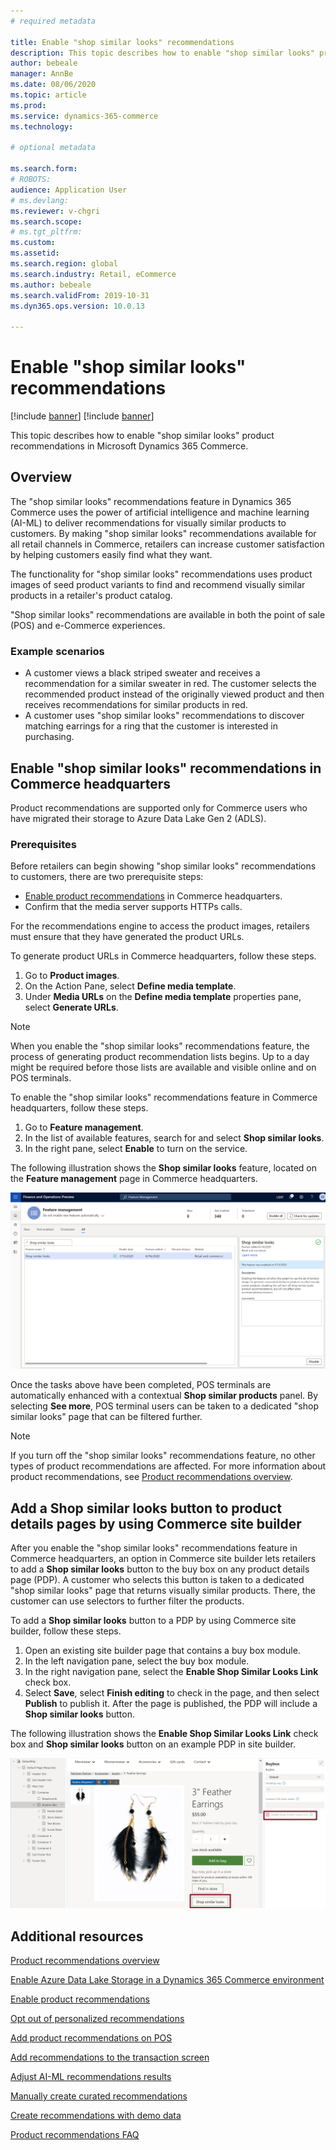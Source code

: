 ```yaml
---
# required metadata

title: Enable "shop similar looks" recommendations
description: This topic describes how to enable "shop similar looks" product recommendations in Microsoft Dynamics 365 Commerce.
author: bebeale
manager: AnnBe
ms.date: 08/06/2020
ms.topic: article
ms.prod: 
ms.service: dynamics-365-commerce
ms.technology: 

# optional metadata

ms.search.form: 
# ROBOTS: 
audience: Application User
# ms.devlang: 
ms.reviewer: v-chgri
ms.search.scope: 
# ms.tgt_pltfrm: 
ms.custom: 
ms.assetid: 
ms.search.region: global
ms.search.industry: Retail, eCommerce
ms.author: bebeale
ms.search.validFrom: 2019-10-31
ms.dyn365.ops.version: 10.0.13

---
```


# Enable "shop similar looks" recommendations

[!include [banner](includes/banner.md)]
[!include [banner](includes/preview-banner.md)]

This topic describes how to enable "shop similar looks" product recommendations in Microsoft Dynamics 365 Commerce.

## Overview

The "shop similar looks" recommendations feature in Dynamics 365 Commerce uses the power of artificial intelligence and machine learning (AI-ML) to deliver recommendations for visually similar products to customers. By making "shop similar looks" recommendations available for all retail channels in Commerce, retailers can increase customer satisfaction by helping customers easily find what they want.

The functionality for "shop similar looks" recommendations uses product images of seed product variants to find and recommend visually similar products in a retailer's product catalog. 

"Shop similar looks" recommendations are available in both the point of sale (POS) and e-Commerce experiences.

### Example scenarios

- A customer views a black striped sweater and receives a recommendation for a similar sweater in red. The customer selects the recommended product instead of the originally viewed product and then receives recommendations for similar products in red. 
- A customer uses "shop similar looks" recommendations to discover matching earrings for a ring that the customer is interested in purchasing.

## Enable "shop similar looks" recommendations in Commerce headquarters

Product recommendations are supported only for Commerce users who have migrated their storage to Azure Data Lake Gen 2 (ADLS).

### Prerequisites

Before retailers can begin showing "shop similar looks" recommendations to customers, there are two prerequisite steps: 
- [Enable product recommendations](enable-product-recommendations.md) in Commerce headquarters.
- Confirm that the media server supports HTTPs calls. 

For the recommendations engine to access the product images, retailers must ensure that they have generated the product URLs.

To generate product URLs in Commerce headquarters, follow these steps.

1. Go to **Product images**.
1. On the Action Pane, select **Define media template**.
1. Under **Media URLs** on the **Define media template** properties pane, select **Generate URLs**.

> [!NOTE]
> When you enable the "shop similar looks" recommendations feature, the process of generating product recommendation lists begins. Up to a day might be required before those lists are available and visible online and on POS terminals.

To enable the "shop similar looks" recommendations feature in Commerce headquarters, follow these steps.

1. Go to **Feature management**.
1. In the list of available features, search for and select **Shop similar looks**.
1. In the right pane, select **Enable** to turn on the service.

The following illustration shows the **Shop similar looks** feature, located on the **Feature management** page in Commerce headquarters.

![The Shop similar looks feature on the Feature management page in Commerce headquarters](./media/enableshopsimilarlooks.png)

Once the tasks above have been completed, POS terminals are automatically enhanced with a contextual **Shop similar products** panel. By selecting **See more**, POS terminal users can be taken to a dedicated "shop similar looks" page that can be filtered further.

> [!NOTE]
> If you turn off the "shop similar looks" recommendations feature, no other types of product recommendations are affected. For more information about product recommendations, see [Product recommendations overview](product-recommendations.md).

## Add a Shop similar looks button to product details pages by using Commerce site builder

After you enable the "shop similar looks" recommendations feature in Commerce headquarters, an option in Commerce site builder lets retailers to add a **Shop similar looks** button to the buy box on any product details page (PDP). A customer who selects this button is taken to a dedicated "shop similar looks" page that returns visually similar products. There, the customer can use selectors to further filter the products.

To add a **Shop similar looks** button to a PDP by using Commerce site builder, follow these steps.

1. Open an existing site builder page that contains a buy box module.
1. In the left navigation pane, select the buy box module.
1. In the right navigation pane, select the **Enable Shop Similar Looks Link** check box.
1. Select **Save**, select **Finish editing** to check in the page, and then select **Publish** to publish it. After the page is published, the PDP will include a **Shop similar looks** button.

The following illustration shows the **Enable Shop Similar Looks Link** check box and **Shop similar looks** button on an example PDP in site builder.

![Enable Shop Similar Looks Link check box and Shop similar looks button on a PDP in site builder](./media/SSLecomtooling.png)

## Additional resources

[Product recommendations overview](product-recommendations.md)

[Enable Azure Data Lake Storage in a Dynamics 365 Commerce environment](enable-adls-environment.md)

[Enable product recommendations](enable-product-recommendations.md)

[Opt out of personalized recommendations](personalization-gdpr.md)

[Add product recommendations on POS](product.md)

[Add recommendations to the transaction screen](add-recommendations-control-pos-screen.md)

[Adjust AI-ML recommendations results](modify-product-recommendation-results.md)

[Manually create curated recommendations](create-editorial-recommendation-lists.md)

[Create recommendations with demo data](product-recommendations-demo-data.md)

[Product recommendations FAQ](faq-recommendations.md)

